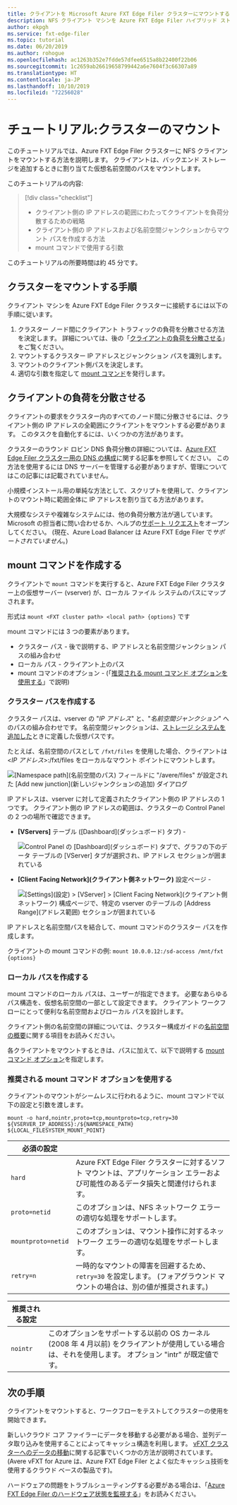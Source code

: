 ```yaml
---
title: クライアントを Microsoft Azure FXT Edge Filer クラスターにマウントする
description: NFS クライアント マシンを Azure FXT Edge Filer ハイブリッド ストレージ キャッシュにマウントする方法
author: ekpgh
ms.service: fxt-edge-filer
ms.topic: tutorial
ms.date: 06/20/2019
ms.author: rohogue
ms.openlocfilehash: ac1263b352e7fdde57dfee6515a8b22400f22b06
ms.sourcegitcommit: 1c2659ab26619658799442a6e7604f3c66307a89
ms.translationtype: HT
ms.contentlocale: ja-JP
ms.lasthandoff: 10/10/2019
ms.locfileid: "72256028"
---
```

# <a name="tutorial-mount-the-cluster"></a>チュートリアル:クラスターのマウント

このチュートリアルでは、Azure FXT Edge Filer クラスターに NFS クライアントをマウントする方法を説明します。 クライアントは、バックエンド ストレージを追加するときに割り当てた仮想名前空間のパスをマウントします。 

このチュートリアルの内容: 

> [!div class="checklist"]
> * クライアント側の IP アドレスの範囲にわたってクライアントを負荷分散するための戦略
> * クライアント側の IP アドレスおよび名前空間ジャンクションからマウント パスを作成する方法
> * mount コマンドで使用する引数

このチュートリアルの所要時間は約 45 分です。

## <a name="steps-to-mount-the-cluster"></a>クラスターをマウントする手順

クライアント マシンを Azure FXT Edge Filer クラスターに接続するには以下の手順に従います。

1. クラスター ノード間にクライアント トラフィックの負荷を分散させる方法を決定します。 詳細については、後の「[クライアントの負荷を分散させる](#balance-client-load)」をご覧ください。 
1. マウントするクラスター IP アドレスとジャンクション パスを識別します。
1. マウントのクライアント側パスを決定します。
1. 適切な引数を指定して [mount コマンド](#use-recommended-mount-command-options)を発行します。

## <a name="balance-client-load"></a>クライアントの負荷を分散させる

クライアントの要求をクラスター内のすべてのノード間に分散させるには、クライアント側の IP アドレスの全範囲にクライアントをマウントする必要があります。 このタスクを自動化するには、いくつかの方法があります。

クラスターのラウンド ロビン DNS 負荷分散の詳細については、[Azure FXT Edge Filer クラスター用の DNS の構成](fxt-configure-network.md#configure-dns-for-load-balancing)に関する記事を参照してください。 この方法を使用するには DNS サーバーを管理する必要がありますが、管理についてはこの記事には記載されていません。

小規模インストール用の単純な方法として、スクリプトを使用して、クライアントのマウント時に範囲全体に IP アドレスを割り当てる方法があります。 

大規模なシステや複雑なシステムには、他の負荷分散方法が適しています。 Microsoft の担当者に問い合わせるか、ヘルプの[サポート リクエスト](fxt-support-ticket.md)をオープンしてください。 (現在、Azure Load Balancer は Azure FXT Edge Filer で*サポートされていません*。)

## <a name="create-the-mount-command"></a>mount コマンドを作成する 

クライアントで ``mount`` コマンドを実行すると、Azure FXT Edge Filer クラスター上の仮想サーバー (vserver) が、ローカル ファイル システムのパスにマップされます。 

形式は ``mount <FXT cluster path> <local path> {options}`` です

mount コマンドには 3 つの要素があります。 

* クラスター パス - 後で説明する、IP アドレスと名前空間ジャンクション パスの組み合わせ
* ローカル パス - クライアント上のパス 
* mount コマンドのオプション - (「[推奨される mount コマンド オプションを使用する](#use-recommended-mount-command-options)」で説明)

### <a name="create-the-cluster-path"></a>クラスター パスを作成する

クラスター パスは、vserver の "*IP アドレス*" と、"*名前空間ジャンクション*" へのパスの組み合わせです。 名前空間ジャンクションは、[ストレージ システムを追加した](fxt-add-storage.md#create-a-junction)ときに定義した仮想パスです。

たとえば、名前空間のパスとして ``/fxt/files`` を使用した場合、クライアントは <*IP アドレス*>:/fxt/files をローカルなマウント ポイントにマウントします。 

![[Namespace path]\(名前空間のパス\) フィールドに "/avere/files" が設定された [Add new junction]\(新しいジャンクションの追加\) ダイアログ](media/fxt-mount/fxt-junction-example.png)

IP アドレスは、vserver に対して定義されたクライアント側の IP アドレスの 1 つです。 クライアント側の IP アドレスの範囲は、クラスターの Control Panel の 2 つの場所で確認できます。

* **[VServers]** テーブル ([Dashboard]\(ダッシュボード\) タブ) - 

  ![Control Panel の [Dashboard]\(ダッシュボード\) タブで、グラフの下のデータ テーブルの [VServer] タブが選択され、IP アドレス セクションが囲まれている](media/fxt-mount/fxt-ip-addresses-dashboard.png)

* **[Client Facing Network]\(クライアント側ネットワーク\)** 設定ページ - 

  ![[Settings]\(設定\) > [VServer] > [Client Facing Network]\(クライアント側ネットワーク\) 構成ページで、特定の vserver のテーブルの [Address Range]\(アドレス範囲\) セクションが囲まれている](media/fxt-mount/fxt-ip-addresses-settings.png)

IP アドレスと名前空間パスを結合して、mount コマンドのクラスター パスを作成します。 

クライアントの mount コマンドの例: ``mount 10.0.0.12:/sd-access /mnt/fxt {options}``

### <a name="create-the-local-path"></a>ローカル パスを作成する

mount コマンドのローカル パスは、ユーザーが指定できます。 必要なあらゆるパス構造を、仮想名前空間の一部として設定できます。 クライアント ワークフローにとって便利な名前空間およびローカル パスを設計します。 

クライアント側の名前空間の詳細については、クラスター構成ガイドの[名前空間の概要](https://azure.github.io/Avere/legacy/ops_guide/4_7/html/gns_overview.html)に関する項目をお読みください。

各クライアントをマウントするときは、パスに加えて、以下で説明する [mount コマンド オプション](#use-recommended-mount-command-options)を指定します。

### <a name="use-recommended-mount-command-options"></a>推奨される mount コマンド オプションを使用する

クライアントのマウントがシームレスに行われるように、mount コマンドで以下の設定と引数を渡します。 

``mount -o hard,nointr,proto=tcp,mountproto=tcp,retry=30 ${VSERVER_IP_ADDRESS}:/${NAMESPACE_PATH} ${LOCAL_FILESYSTEM_MOUNT_POINT}``

| 必須の設定 | |
--- | --- 
``hard`` | Azure FXT Edge Filer クラスターに対するソフト マウントは、アプリケーション エラーおよび可能性のあるデータ損失と関連付けられます。 
``proto=netid`` | このオプションは、NFS ネットワーク エラーの適切な処理をサポートします。
``mountproto=netid`` | このオプションは、マウント操作に対するネットワーク エラーの適切な処理をサポートします。
``retry=n`` | 一時的なマウントの障害を回避するため、``retry=30`` を設定します。 (フォアグラウンド マウントの場合は、別の値が推奨されます。)

| 推奨される設定  | |
--- | --- 
``nointr``            | このオプションをサポートする以前の OS カーネル (2008 年 4 月以前) をクライアントが使用している場合は、それを使用します。 オプション "intr" が既定値です。

## <a name="next-steps"></a>次の手順

クライアントをマウントすると、ワークフローをテストしてクラスターの使用を開始できます。

新しいクラウド コア ファイラーにデータを移動する必要がある場合、並列データ取り込みを使用することによってキャッシュ構造を利用します。 [vFXT クラスターへのデータの移動](https://docs.microsoft.com/azure/avere-vfxt/avere-vfxt-data-ingest)に関する記事でいくつかの方法が説明されています。 (Avere vFXT for Azure は、Azure FXT Edge Filer とよく似たキャッシュ技術を使用するクラウド ベースの製品です)。

ハードウェアの問題をトラブルシューティングする必要がある場合は、「[Azure FXT Edge Filer のハードウェア状態を監視する](fxt-monitor.md)」をお読みください。 
